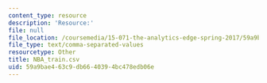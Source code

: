 ```yaml
---
content_type: resource
description: 'Resource:'
file: null
file_location: /coursemedia/15-071-the-analytics-edge-spring-2017/59a9bae463c9db6640394bc478edb06e_NBA_train.csv
file_type: text/comma-separated-values
resourcetype: Other
title: NBA_train.csv
uid: 59a9bae4-63c9-db66-4039-4bc478edb06e
---
```


